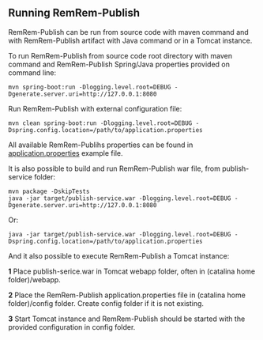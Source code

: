 ## Running RemRem-Publish

RemRem-Publish can be run from source code with maven command and with RemRem-Publish artifact with Java command or in a Tomcat instance.

To run RemRem-Publish from source code root directory with maven command and RemRem-Publish Spring/Java properties provided on command line:

    mvn spring-boot:run -Dlogging.level.root=DEBUG -Dgenerate.server.uri=http://127.0.0.1:8080

Run RemRem-Publish with external configuration file:

    mvn clean spring-boot:run -Dlogging.level.root=DEBUG -Dspring.config.location=/path/to/application.properties

All available RemRem-Publihs properties can be found in [application.properties](https://github.com/eiffel-community/eiffel-remrem-publish/blob/master/publish-service/src/main/resources/application.properties) example file.


It is also possible to build and run RemRem-Publish war file, from publish-service folder:

    mvn package -DskipTests
    java -jar target/publish-service.war -Dlogging.level.root=DEBUG -Dgenerate.server.uri=http://127.0.0.1:8080

Or:

    java -jar target/publish-service.war -Dlogging.level.root=DEBUG -Dspring.config.location=/path/to/application.properties

And it also possible to execute RemRem-Publish a Tomcat instance:

**1** Place publish-serice.war in Tomcat webapp folder, often in (catalina home folder)/webapp.

**2** Place the RemRem-Publish application.properties file in (catalina home folder)/config folder. Create config folder if it is not existing.

**3** Start Tomcat instance and RemRem-Publish should be started with the provided configuration in config folder.

